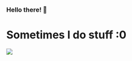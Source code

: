 ### Hello there! 🌲

# Sometimes I do stuff :0

[![](https://github-readme-stats.vercel.app/api/top-langs/?username=nonezerone&langs_count=4)](https://github.com/anuraghazra/github-readme-stats)
